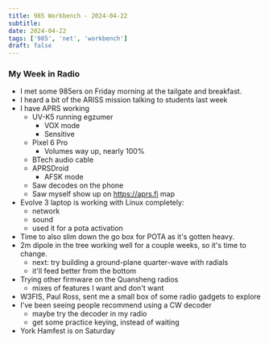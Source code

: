 ```yaml
---
title: 985 Workbench - 2024-04-22
subtitle: 
date: 2024-04-22
tags: ['985', 'net', 'workbench']
draft: false
---
```


### My Week in Radio
- I met some 985ers on Friday morning 
  at the tailgate and breakfast.
- I heard a bit of the ARISS mission talking to students last week
- I have APRS working
  - UV-K5 running egzumer
    - VOX mode
    - Sensitive
  - Pixel 6 Pro
    - Volumes way up, nearly 100%
  - BTech audio cable
  - APRSDroid
    - AFSK mode
  - Saw decodes on the phone
  - Saw myself show up on https://aprs.fi map
- Evolve 3 laptop is working with Linux completely:
  - network
  - sound
  - used it for a pota activation
- Time to also slim down the go box for POTA as it's gotten heavy.
- 2m dipole in the tree working well for a couple weeks, 
  so it's time to change.
  - next: try building a ground-plane quarter-wave with radials
  - it'll feed better from the bottom
- Trying other firmware on the Quansheng radios
  - mixes of features I want and don't want
- W3FIS, Paul Ross, sent me a small box of some radio gadgets to explore
- I've been seeing people recommend using a CW decoder
  - maybe try the decoder in my radio
  - get some practice keying, instead of waiting
- York Hamfest is on Saturday

<!--more-->
